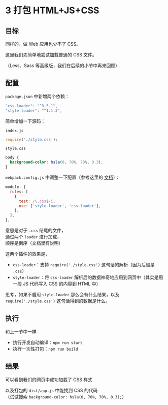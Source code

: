 # 3 打包 HTML+JS+CSS

## 目标

同样的，做 Web 应用也少不了 CSS。

这里我们先简单地尝试加载普通的 CSS 文件。

（Less、Sass 等高级版，我们在后续的小节中再来回顾）

## 配置

`package.json` 中新增两个依赖：

```js
"css-loader": "^3.5.1",
"style-loader": "^1.1.3",
```

简单增加一下源码：

`index.js`

```js
require('./style.css');
```

`style.css`

```css
body {
  background-color: hsla(0, 70%, 70%, 0.3);
}
```

`webpack.config.js` 中调整一下配置（参考这里的 [文档](https://webpack.js.org/concepts/loaders/)）：

```js
module: {
  rules: [
    {
      test: /\.css$/i,
      use: ['style-loader', 'css-loader'],
    },
  ],
},
```

意思是对于 `.css` 结尾的文件，  
通过两个 `loader` 进行加载，  
顺序是倒序（文档里有说明）

这两个插件的效果是，

- `css-loader`：支持 `require('./style.css')` 这句话的解析（因为后缀是 `.css`）
- `style-loader`：将 `css-loader` 解析后的数据神奇地应用到网页中（其实是用一段 JS 代码写入 CSS 的内容到 HTML 中）

思考，如果不启用 `style-loader` 那么会有什么结果，以及 `require('./style.css')` 这句话得到的数据是什么。

## 执行

和上一节中一样

- 执行开发自动编译：`npm run start`
- 执行一次性打包：`npm run build`

## 结果

可以看到我们的网页中成功加载了 CSS 样式

以及打包的 `dist/app.js` 中能找到 CSS 的代码  
（试试搜索 `background-color: hsla(0, 70%, 70%, 0.3);`）
